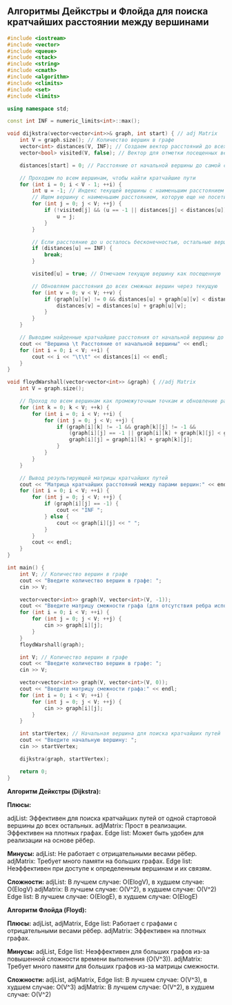 ## Алгоритмы Дейкстры и Флойда для поиска кратчайших расстоянии между вершинами

```cpp
#include <iostream>
#include <vector>
#include <queue>
#include <stack>
#include <string>
#include <cmath>
#include <algorithm>
#include <climits>
#include <set>
#include <limits>

using namespace std;

const int INF = numeric_limits<int>::max();

void dijkstra(vector<vector<int>>& graph, int start) { // adj Matrix
    int V = graph.size(); // Количество вершин в графе
    vector<int> distances(V, INF); // Создаем вектор расстояний до всех вершин, изначально устанавливаем их как бесконечность
    vector<bool> visited(V, false); // Вектор для отметки посещенных вершин

    distances[start] = 0; // Расстояние от начальной вершины до самой себя равно 0

    // Проходим по всем вершинам, чтобы найти кратчайшие пути
    for (int i = 0; i < V - 1; ++i) {
        int u = -1; // Индекс текущей вершины с наименьшим расстоянием
        // Ищем вершину с наименьшим расстоянием, которую еще не посетили
        for (int j = 0; j < V; ++j) {
            if (!visited[j] && (u == -1 || distances[j] < distances[u])) {
                u = j;
            }
        }

        // Если расстояние до u осталось бесконечностью, остальные вершины недостижимы
        if (distances[u] == INF) {
            break;
        }

        visited[u] = true; // Отмечаем текущую вершину как посещенную

        // Обновляем расстояния до всех смежных вершин через текущую
        for (int v = 0; v < V; ++v) {
            if (graph[u][v] != 0 && distances[u] + graph[u][v] < distances[v]) {
                distances[v] = distances[u] + graph[u][v];
            }
        }
    }

    // Выводим найденные кратчайшие расстояния от начальной вершины до всех остальных вершин
    cout << "Вершина \t Расстояние от начальной вершины" << endl;
    for (int i = 0; i < V; ++i) {
        cout << i << "\t\t" << distances[i] << endl;
    }
}

void floydWarshall(vector<vector<int>> &graph) { //adj Matrix
    int V = graph.size();

    // Проход по всем вершинам как промежуточным точкам и обновление расстояний
    for (int k = 0; k < V; ++k) {
        for (int i = 0; i < V; ++i) {
            for (int j = 0; j < V; ++j) {
                if (graph[i][k] != -1 && graph[k][j] != -1 &&
                    (graph[i][j] == -1 || graph[i][k] + graph[k][j] < graph[i][j])) {
                    graph[i][j] = graph[i][k] + graph[k][j];
                }
            }
        }
    }

    // Вывод результирующей матрицы кратчайших путей
    cout << "Матрица кратчайших расстояний между парами вершин:" << endl;
    for (int i = 0; i < V; ++i) {
        for (int j = 0; j < V; ++j) {
            if (graph[i][j] == -1) {
                cout << "INF ";
            } else {
                cout << graph[i][j] << " ";
            }
        }
        cout << endl;
    }
}

int main() {
    int V; // Количество вершин в графе
    cout << "Введите количество вершин в графе: ";
    cin >> V;

    vector<vector<int>> graph(V, vector<int>(V, -1));
    cout << "Введите матрицу смежности графа (для отсутствия ребра используйте -1 или INF):" << endl;
    for (int i = 0; i < V; ++i) {
        for (int j = 0; j < V; ++j) {
            cin >> graph[i][j];
        }
    }
    floydWarshall(graph);

    int V; // Количество вершин в графе
    cout << "Введите количество вершин в графе: ";
    cin >> V;

    vector<vector<int>> graph(V, vector<int>(V, 0));
    cout << "Введите матрицу смежности графа:" << endl;
    for (int i = 0; i < V; ++i) {
        for (int j = 0; j < V; ++j) {
            cin >> graph[i][j];
        }
    }

    int startVertex; // Начальная вершина для поиска кратчайших путей
    cout << "Введите начальную вершину: ";
    cin >> startVertex;

    dijkstra(graph, startVertex);

    return 0;
}

```

**Алгоритм Дейкстры (Dijkstra):** 

**Плюсы:** 

adjList: Эффективен для поиска кратчайших путей от одной стартовой вершины до всех остальных. 
adjMatrix: Прост в реализации. Эффективен на плотных графах. 
Edge list: Может быть удобен для реализации на основе рёбер. 

**Минусы:** 
adjList: Не работает с отрицательными весами рёбер. 
adjMatrix: Требует много памяти на больших графах. 
Edge list: Неэффективен при доступе к определенным вершинам и их связям. 

**Сложности:** 
adjList: В лучшем случае: O(ElogV), в худшем случае: O(ElogV) 
adjMatrix: В лучшем случае: O(V^2), в худшем случае: O(V^2) 
Edge list: В лучшем случае: O(ElogE), в худшем случае: O(ElogE)  


**Алгоритм Флойда (Floyd):** 

**Плюсы:** 
adjList, adjMatrix, Edge list: Работает с графами с отрицательными весами рёбер. 
adjMatrix: Эффективен на плотных графах. 

**Минусы:** 
adjList, Edge list: Неэффективен для больших графов из-за повышенной сложности времени выполнения (O(V^3)). 
adjMatrix: Требует много памяти для больших графов из-за матрицы смежности. 

**Сложности:** 
adjList, adjMatrix, Edge list: В лучшем случае: O(V^3), в худшем случае: O(V^3) 
adjMatrix: В лучшем случае: O(V^2), в худшем случае: O(V^2) 

